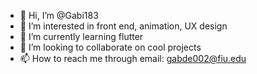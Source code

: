 - 👋 Hi, I’m @Gabi183
- 👀 I’m interested in front end, animation, UX design 
- 🌱 I’m currently learning flutter
- 💞️ I’m looking to collaborate on cool projects
- 📫 How to reach me through email: gabde002@fiu.edu

<!---
Gabi183/Gabi183 is a ✨ special ✨ repository because its `README.md` (this file) appears on your GitHub profile.
You can click the Preview link to take a look at your changes.
--->
